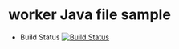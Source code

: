# worker Java file sample

  * Build Status
  [![Build Status](http://192.168.0.4/:8080/buildStatus/icon?job=instavote%2Fworker-build)](http://192.168.0.4/:8080/job/instavote/job/worker-build/)
